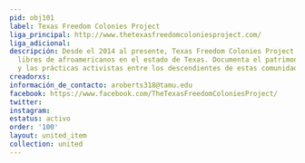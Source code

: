 ```yaml
---
pid: obj101
label: Texas Freedom Colonies Project
liga_principal: http://www.thetexasfreedomcoloniesproject.com/
liga_adicional: 
descripción: Desde el 2014 al presente, Texas Freedom Colonies Project mapea las colonias
  libres de afroamericanos en el estado de Texas. Documenta el patrimonio afroamericano
  y las prácticas activistas entre los descendientes de estas comunidades históricas.
creadorxs: 
información_de_contacto: aroberts318@tamu.edu
facebook: https://www.facebook.com/TheTexasFreedomColoniesProject/
twitter: 
instagram: 
estatus: activo
order: '100'
layout: united_item
collection: united
---
```


